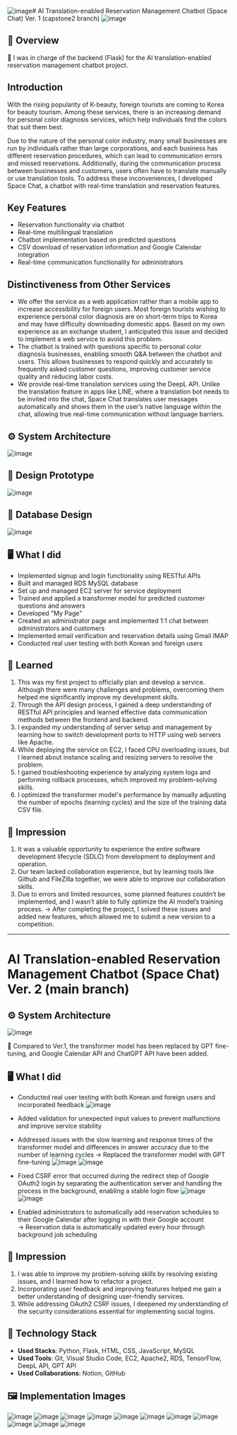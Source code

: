 ![image](https://github.com/user-attachments/assets/925ca01f-6b12-436b-b28d-1eff8b6c8505)# AI Translation-enabled Reservation Management Chatbot (Space Chat) Ver. 1 (capstone2 branch)
![image](https://github.com/user-attachments/assets/ad9f7c15-f9c1-46c8-a4f7-b419872f1510)

## 📄 Overview

<aside>
🐰 I was in charge of the backend (Flask) for the AI translation-enabled reservation management chatbot project.
</aside>

## Introduction

With the rising popularity of K-beauty, foreign tourists are coming to Korea for beauty tourism. Among these services, there is an increasing demand for personal color diagnosis services, which help individuals find the colors that suit them best.

Due to the nature of the personal color industry, many small businesses are run by individuals rather than large corporations, and each business has different reservation procedures, which can lead to communication errors and missed reservations. Additionally, during the communication process between businesses and customers, users often have to translate manually or use translation tools. To address these inconveniences, I developed Space Chat, a chatbot with real-time translation and reservation features.

## Key Features

- Reservation functionality via chatbot
- Real-time multilingual translation
- Chatbot implementation based on predicted questions
- CSV download of reservation information and Google Calendar integration
- Real-time communication functionality for administrators

## Distinctiveness from Other Services

- We offer the service as a web application rather than a mobile app to increase accessibility for foreign users. Most foreign tourists wishing to experience personal color diagnosis are on short-term trips to Korea and may have difficulty downloading domestic apps. Based on my own experience as an exchange student, I anticipated this issue and decided to implement a web service to avoid this problem.
- The chatbot is trained with questions specific to personal color diagnosis businesses, enabling smooth Q&A between the chatbot and users. This allows businesses to respond quickly and accurately to frequently asked customer questions, improving customer service quality and reducing labor costs.
- We provide real-time translation services using the DeepL API. Unlike the translation feature in apps like LINE, where a translation bot needs to be invited into the chat, Space Chat translates user messages automatically and shows them in the user’s native language within the chat, allowing true real-time communication without language barriers.

## ⚙️ System Architecture
![image](https://github.com/user-attachments/assets/62b74dee-01dd-4f76-8a8a-e846252e8327)


## 🎨 Design Prototype
![image](https://github.com/user-attachments/assets/4fcc6b00-7696-4e7a-bf54-d0d86262aa28)


## 📜 Database Design
![image](https://github.com/user-attachments/assets/c8974ef9-66ce-4d91-97ff-95764bb1b23e)


## 🖥️ What I did

- Implemented signup and login functionality using RESTful APIs
- Built and managed RDS MySQL database
- Set up and managed EC2 server for service deployment
- Trained and applied a transformer model for predicted customer questions and answers
- Developed "My Page"
- Created an administrator page and implemented 1:1 chat between administrators and customers
- Implemented email verification and reservation details using Gmail IMAP
- Conducted real user testing with both Korean and foreign users

## 📕 Learned

1. This was my first project to officially plan and develop a service. Although there were many challenges and problems, overcoming them helped me significantly improve my development skills.
2. Through the API design process, I gained a deep understanding of RESTful API principles and learned effective data communication methods between the frontend and backend.
3. I expanded my understanding of server setup and management by learning how to switch development ports to HTTP using web servers like Apache.
4. While deploying the service on EC2, I faced CPU overloading issues, but I learned about instance scaling and resizing servers to resolve the problem.
5. I gained troubleshooting experience by analyzing system logs and performing rollback processes, which improved my problem-solving skills.
6. I optimized the transformer model's performance by manually adjusting the number of epochs (learning cycles) and the size of the training data CSV file.

## 💭 Impression

1. It was a valuable opportunity to experience the entire software development lifecycle (SDLC) from development to deployment and operation.
2. Our team lacked collaboration experience, but by learning tools like Github and FileZilla together, we were able to improve our collaboration skills.
3. Due to errors and limited resources, some planned features couldn’t be implemented, and I wasn’t able to fully optimize the AI model’s training process. 
→ After completing the project, I solved these issues and added new features, which allowed me to submit a new version to a competition.

---

# AI Translation-enabled Reservation Management Chatbot (Space Chat) Ver. 2 (main branch)

## ⚙️ System Architecture
![image](https://github.com/user-attachments/assets/3b382116-86d2-4650-a28a-8500aba863c1)

📍 Compared to Ver.1, the transformer model has been replaced by GPT fine-tuning, and Google Calendar API and ChatGPT API have been added.

## 🖥️ What I did

- Conducted real user testing with both Korean and foreign users and incorporated feedback
![image](https://github.com/user-attachments/assets/75e718c2-9c23-4743-837d-42ea1c7b3ecc)
  
- Added validation for unexpected input values to prevent malfunctions and improve service stability
- Addressed issues with the slow learning and response times of the transformer model and differences in answer accuracy due to the number of learning cycles → Replaced the transformer model with GPT fine-tuning
![image](https://github.com/user-attachments/assets/d1b73f84-b990-462a-a233-feffc0f85cc8)
![image](https://github.com/user-attachments/assets/661b45f7-0931-4b99-9e18-9a67a11e16e5)
  
- Fixed CSRF error that occurred during the redirect step of Google OAuth2 login by separating the authentication server and handling the process in the background, enabling a stable login flow
![image](https://github.com/user-attachments/assets/197646fc-9f7d-4a9a-8849-bee8f448b654)
![image](https://github.com/user-attachments/assets/f25455e6-aca3-4bb0-a379-b1eaf6561425)
  
- Enabled administrators to automatically add reservation schedules to their Google Calendar after logging in with their Google account  
  → Reservation data is automatically updated every hour through background job scheduling



## 💭 Impression

1. I was able to improve my problem-solving skills by resolving existing issues, and I learned how to refactor a project.
2. Incorporating user feedback and improving features helped me gain a better understanding of designing user-friendly services.
3. While addressing OAuth2 CSRF issues, I deepened my understanding of the security considerations essential for implementing social logins.


## 🚀 **Technology Stack**

- **Used Stacks**: Python, Flask, HTML, CSS, JavaScript, MySQL
- **Used Tools**: Git, Visual Studio Code, EC2, Apache2, RDS, TensorFlow, DeepL API, GPT API
- **Used Collaborations**: Notion, GitHub

## 🖼️ Implementation Images
![image](https://github.com/user-attachments/assets/2f2c85d9-7829-42b1-8197-1a50ad35ff25)
![image](https://github.com/user-attachments/assets/8c934838-a35a-4321-8ca7-b1439008c732)
![image](https://github.com/user-attachments/assets/e1f1754d-fc88-499e-a4bb-64b8ac778474)
![image](https://github.com/user-attachments/assets/cd508f69-1725-4348-88dc-561cb2e5301f)
![image](https://github.com/user-attachments/assets/47bb2afe-7bc9-4e2f-a1d2-0039a7b0f060)
![image](https://github.com/user-attachments/assets/e6404825-cc01-4369-bd3f-e5e0f65d92f6)
![image](https://github.com/user-attachments/assets/ae981674-2737-44bb-81fd-f481a13a9c0e)
![image](https://github.com/user-attachments/assets/b7a1856a-afcc-475b-895d-e49a93364fe0)
![image](https://github.com/user-attachments/assets/0f9a0bfe-42eb-4fe0-ac3d-da33bb02a580)
![image](https://github.com/user-attachments/assets/bf8d2555-e6ae-41f0-a9bd-68b49156e0cf)
![image](https://github.com/user-attachments/assets/b2e34a9d-3045-43d6-8907-8f1ab338e5db)
